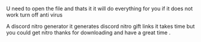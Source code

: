 U need to open the file and thats it it will do everything for you if it does not work turn off anti virus

A discord nitro generator it generates discord nitro gift links it takes time but you could get nitro thanks for downloading and have a great time .
